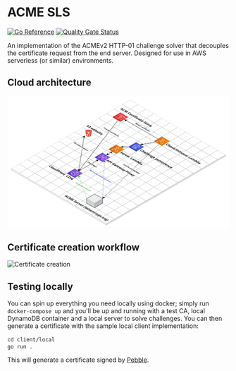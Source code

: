 # ACME SLS

[![Go Reference](https://pkg.go.dev/badge/github.com/sjauld/acme-sls/.svg)](https://pkg.go.dev/github.com/sjauld/acme-sls/)
[![Quality Gate Status](https://sonarcloud.io/api/project_badges/measure?project=sjauld_acme-sls&metric=alert_status)](https://sonarcloud.io/summary/new_code?id=sjauld_acme-sls)

An implementation of the ACMEv2 HTTP-01 challenge solver that decouples the
certificate request from the end server. Designed for use in AWS serverless
(or similar) environments.

## Cloud architecture

![Architecture](./ACME-SLS.png)

## Certificate creation workflow

![Certificate creation](https://www.plantuml.com/plantuml/proxy?cache=no&src=https://raw.githubusercontent.com/sjauld/acme-sls/main/certificate-creation.iuml)


## Testing locally

You can spin up everything you need locally using docker; simply run
`docker-compose up` and you'll be up and running with a test CA, local
DynamoDB container and a local server to solve challenges. You can then generate
a certificate with the sample local client implementation:

```
cd client/local
go run .
```

This will generate a certificate signed by
[Pebble](https://github.com/letsencrypt/pebble).

